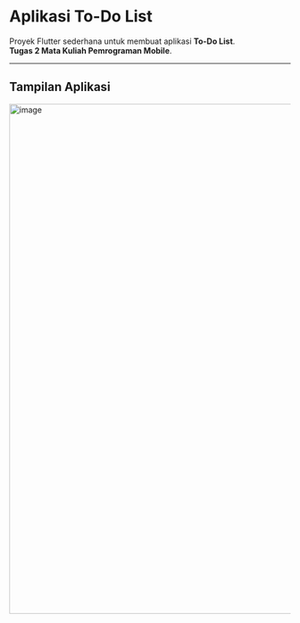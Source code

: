 # Aplikasi To-Do List

Proyek Flutter sederhana untuk membuat aplikasi **To-Do List**.  
**Tugas 2 Mata Kuliah Pemrograman Mobile**.

---

## Tampilan Aplikasi

<img width="640" height="914" alt="image" src="https://github.com/user-attachments/assets/5657ec34-ed21-4f1f-a9ac-66be5ed349bf" />
